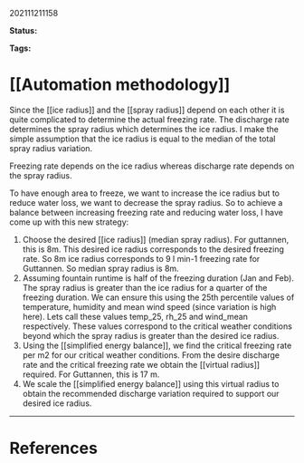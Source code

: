 202111211158

**Status:** 

**Tags:** 

# [[Automation methodology]]

Since the [[ice radius]] and the [[spray radius]] depend on each other it is quite complicated to determine the actual freezing rate. The discharge rate determines the spray radius which determines the ice radius. I make the simple assumption that the ice radius is equal to the median of the total spray radius variation. 

Freezing rate depends on the ice radius whereas discharge rate depends on the spray radius.

To have enough area to freeze, we want to increase the ice radius but to reduce water loss, we want to decrease the spray radius. So to achieve a balance between increasing freezing rate and reducing water loss, I have come up with this new strategy:

1. Choose the desired [[ice radius]] (median spray radius). For guttannen, this is 8m. This desired ice radius corresponds to the desired freezing rate. So 8m ice radius corresponds to 9 l min-1 freezing rate for Guttannen. So median spray radius is 8m.
2. Assuming fountain runtime is half of the freezing duration (Jan and Feb). The spray radius is greater than the ice radius for a quarter of the freezing duration. We can ensure this using the 25th percentile values of temperature, humidity and mean wind speed (since variation is high here). Lets call these values temp_25, rh_25 and wind_mean respectively. These values correspond to the critical weather conditions beyond which the spray radius is greater than the desired ice radius.
3. Using the [[simplified energy balance]], we find the critical freezing rate per m2 for our critical weather conditions. From the desire discharge rate and the critical freezing rate we obtain the [[virtual radius]] required. For Guttannen, this is 17 m.
4. We scale the [[simplified energy balance]] using this virtual radius to obtain the recommended discharge variation required to support our desired ice radius.  



---
# References